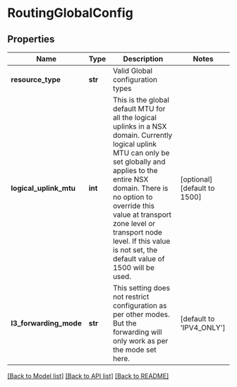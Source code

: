 # RoutingGlobalConfig

## Properties
Name | Type | Description | Notes
------------ | ------------- | ------------- | -------------
**resource_type** | **str** | Valid Global configuration types | 
**logical_uplink_mtu** | **int** | This is the global default MTU for all the logical uplinks in a NSX domain. Currently logical uplink MTU can only be set globally and applies to the entire NSX domain. There is no option to override this value at transport zone level or transport node level. If this value is not set, the default value of 1500 will be used. | [optional] [default to 1500]
**l3_forwarding_mode** | **str** | This setting does not restrict configuration as per other modes. But the forwarding will only work as per the mode set here. | [default to 'IPV4_ONLY']

[[Back to Model list]](../README.md#documentation-for-models) [[Back to API list]](../README.md#documentation-for-api-endpoints) [[Back to README]](../README.md)

